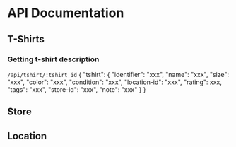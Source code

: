 # API Documentation

## T-Shirts

### Getting t-shirt description
`/api/tshirt/:tshirt_id`
	{
		"tshirt": {
			"identifier": "xxx",
			"name": "xxx",
			"size": "xxx",
			"color": "xxx",
			"condition": "xxx",
			"location-id": "xxx",
			"rating": xxx,
			"tags": "xxx",
			"store-id": "xxx",
			"note": "xxx"
		}
	}

## Store

## Location
